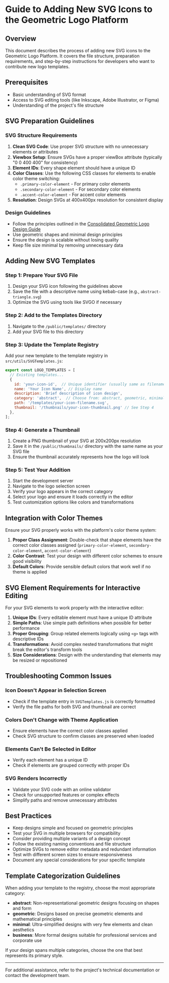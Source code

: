 # Guide to Adding New SVG Icons to the Geometric Logo Platform

## Overview

This document describes the process of adding new SVG icons to the Geometric Logo Platform. It covers the file structure, preparation requirements, and step-by-step instructions for developers who want to contribute new logo templates.

## Prerequisites

- Basic understanding of SVG format
- Access to SVG editing tools (like Inkscape, Adobe Illustrator, or Figma)
- Understanding of the project's file structure

## SVG Preparation Guidelines

### SVG Structure Requirements

1. **Clean SVG Code**: Use proper SVG structure with no unnecessary elements or attributes
2. **Viewbox Setup**: Ensure SVGs have a proper viewBox attribute (typically "0 0 400 400" for consistency)
3. **Element IDs**: Every shape element should have a unique ID
4. **Color Classes**: Use the following CSS classes for elements to enable color theme switching:
   - `.primary-color-element` - For primary color elements
   - `.secondary-color-element` - For secondary color elements
   - `.accent-color-element` - For accent color elements
5. **Resolution**: Design SVGs at 400x400px resolution for consistent display

### Design Guidelines

- Follow the principles outlined in the [Consolidated Geometric Logo Design Guide](./Consolidated_Geometric_Logo_Design_Guide.md)
- Use geometric shapes and minimal design principles
- Ensure the design is scalable without losing quality
- Keep file size minimal by removing unnecessary data

## Adding New SVG Templates

### Step 1: Prepare Your SVG File

1. Design your SVG icon following the guidelines above
2. Save the file with a descriptive name using kebab-case (e.g., `abstract-triangle.svg`)
3. Optimize the SVG using tools like SVGO if necessary

### Step 2: Add to the Templates Directory

1. Navigate to the `/public/templates/` directory
2. Add your SVG file to this directory

### Step 3: Update the Template Registry

Add your new template to the template registry in `src/utils/SVGTemplates.js`:

```javascript
export const LOGO_TEMPLATES = [
  // Existing templates...
  {
    id: 'your-icon-id',  // Unique identifier (usually same as filename without extension)
    name: 'Your Icon Name', // Display name
    description: 'Brief description of icon design', 
    category: 'abstract',  // Choose from: abstract, geometric, minimal, or business
    path: '/templates/your-icon-filename.svg',
    thumbnail: '/thumbnails/your-icon-thumbnail.png' // See Step 4
  },
];
```

### Step 4: Generate a Thumbnail

1. Create a PNG thumbnail of your SVG at 200x200px resolution
2. Save it in the `/public/thumbnails/` directory with the same name as your SVG file
3. Ensure the thumbnail accurately represents how the logo will look

### Step 5: Test Your Addition

1. Start the development server
2. Navigate to the logo selection screen
3. Verify your logo appears in the correct category
4. Select your logo and ensure it loads correctly in the editor
5. Test customization options like colors and transformations

## Integration with Color Themes

Ensure your SVG properly works with the platform's color theme system:

1. **Proper Class Assignment**: Double-check that shape elements have the correct color classes assigned (`primary-color-element`, `secondary-color-element`, `accent-color-element`)
2. **Color Contrast**: Test your design with different color schemes to ensure good visibility
3. **Default Colors**: Provide sensible default colors that work well if no theme is applied

## SVG Element Requirements for Interactive Editing

For your SVG elements to work properly with the interactive editor:

1. **Unique IDs**: Every editable element must have a unique ID attribute
2. **Simple Paths**: Use simple path definitions when possible for better performance
3. **Proper Grouping**: Group related elements logically using `<g>` tags with descriptive IDs
4. **Transformations**: Avoid complex nested transformations that might break the editor's transform tools
5. **Size Considerations**: Design with the understanding that elements may be resized or repositioned

## Troubleshooting Common Issues

### Icon Doesn't Appear in Selection Screen

- Check if the template entry in `SVGTemplates.js` is correctly formatted
- Verify the file paths for both SVG and thumbnail are correct

### Colors Don't Change with Theme Application

- Ensure elements have the correct color classes applied
- Check SVG structure to confirm classes are preserved when loaded

### Elements Can't Be Selected in Editor

- Verify each element has a unique ID
- Check if elements are grouped correctly with proper IDs

### SVG Renders Incorrectly

- Validate your SVG code with an online validator
- Check for unsupported features or complex effects
- Simplify paths and remove unnecessary attributes

## Best Practices

- Keep designs simple and focused on geometric principles
- Test your SVG in multiple browsers for compatibility
- Consider providing multiple variants of a design concept
- Follow the existing naming conventions and file structure
- Optimize SVGs to remove editor metadata and redundant information
- Test with different screen sizes to ensure responsiveness
- Document any special considerations for your specific template

## Template Categorization Guidelines

When adding your template to the registry, choose the most appropriate category:

- **abstract**: Non-representational geometric designs focusing on shapes and form
- **geometric**: Designs based on precise geometric elements and mathematical principles
- **minimal**: Ultra-simplified designs with very few elements and clean aesthetics
- **business**: More formal designs suitable for professional services and corporate use

If your design spans multiple categories, choose the one that best represents its primary style.

---

For additional assistance, refer to the project's technical documentation or contact the development team.